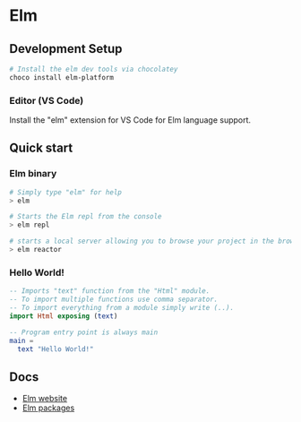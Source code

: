 # Elm

## Development Setup
```powershell
# Install the elm dev tools via chocolatey
choco install elm-platform
```

### Editor (VS Code)

Install the "elm" extension for VS Code for Elm language support.

## Quick start

### Elm binary

```powershell
# Simply type "elm" for help
> elm 

# Starts the Elm repl from the console
> elm repl 

# starts a local server allowing you to browse your project in the browser
> elm reactor
```

### Hello World!

````elm
-- Imports "text" function from the "Html" module.
-- To import multiple functions use comma separator.
-- To import everything from a module simply write (..).
import Html exposing (text)

-- Program entry point is always main
main =
  text "Hello World!"
```` 

## Docs
* [Elm website](https://elm-lang.org)
* [Elm packages](https://package.elm-lang.org/)   